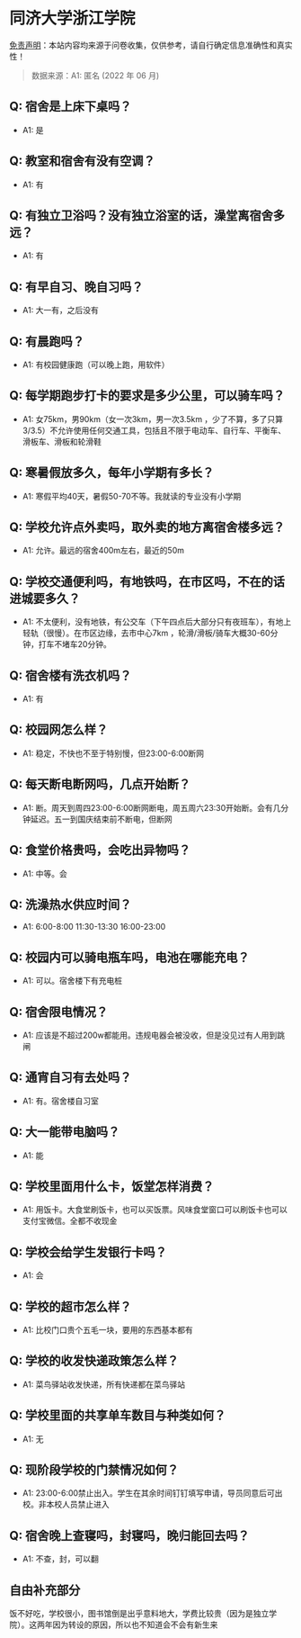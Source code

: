 # 同济大学浙江学院

[免责声明](https://colleges.chat/#_3)：本站内容均来源于问卷收集，仅供参考，请自行确定信息准确性和真实性！

> 数据来源：A1: 匿名 (2022 年 06 月)

## Q: 宿舍是上床下桌吗？

- A1: 是

## Q: 教室和宿舍有没有空调？

- A1: 有

## Q: 有独立卫浴吗？没有独立浴室的话，澡堂离宿舍多远？

- A1: 有

## Q: 有早自习、晚自习吗？

- A1: 大一有，之后没有

## Q: 有晨跑吗？

- A1: 有校园健康跑（可以晚上跑，用软件）

## Q: 每学期跑步打卡的要求是多少公里，可以骑车吗？

- A1: 女75km，男90km（女一次3km，男一次3.5km ，少了不算，多了只算3/3.5）不允许使用任何交通工具，包括且不限于电动车、自行车、平衡车、滑板车、滑板和轮滑鞋

## Q: 寒暑假放多久，每年小学期有多长？

- A1: 寒假平均40天，暑假50-70不等。我就读的专业没有小学期

## Q: 学校允许点外卖吗，取外卖的地方离宿舍楼多远？

- A1: 允许。最远的宿舍400m左右，最近的50m

## Q: 学校交通便利吗，有地铁吗，在市区吗，不在的话进城要多久？

- A1: 不太便利，没有地铁，有公交车（下午四点后大部分只有夜班车），有地上轻轨（很慢）。在市区边缘，去市中心7km ，轮滑/滑板/骑车大概30-60分钟，打车不堵车20分钟。

## Q: 宿舍楼有洗衣机吗？

- A1: 有

## Q: 校园网怎么样？

- A1: 稳定，不快也不至于特别慢，但23:00-6:00断网

## Q: 每天断电断网吗，几点开始断？

- A1: 断。周天到周四23:00-6:00断网断电，周五周六23:30开始断。会有几分钟延迟。五一到国庆结束前不断电，但断网

## Q: 食堂价格贵吗，会吃出异物吗？

- A1: 中等。会

## Q: 洗澡热水供应时间？

- A1: 6:00-8:00
11:30-13:30
16:00-23:00

## Q: 校园内可以骑电瓶车吗，电池在哪能充电？

- A1: 可以。宿舍楼下有充电桩

## Q: 宿舍限电情况？

- A1: 应该是不超过200w都能用。违规电器会被没收，但是没见过有人用到跳闸

## Q: 通宵自习有去处吗？

- A1: 有。宿舍楼自习室

## Q: 大一能带电脑吗？

- A1: 能

## Q: 学校里面用什么卡，饭堂怎样消费？

- A1: 用饭卡。大食堂刷饭卡，也可以买饭票。风味食堂窗口可以刷饭卡也可以支付宝微信。全都不收现金

## Q: 学校会给学生发银行卡吗？

- A1: 会

## Q: 学校的超市怎么样？

- A1: 比校门口贵个五毛一块，要用的东西基本都有

## Q: 学校的收发快递政策怎么样？

- A1: 菜鸟驿站收发快递，所有快递都在菜鸟驿站

## Q: 学校里面的共享单车数目与种类如何？

- A1: 无

## Q: 现阶段学校的门禁情况如何？

- A1: 23:00-6:00禁止出入。学生在其余时间钉钉填写申请，导员同意后可出校。非本校人员禁止进入

## Q: 宿舍晚上查寝吗，封寝吗，晚归能回去吗？

- A1: 不查，封，可以翻

## 自由补充部分

饭不好吃，学校很小，图书馆倒是出乎意料地大，学费比较贵（因为是独立学院）。这两年因为转设的原因，所以也不知道会不会有新生来